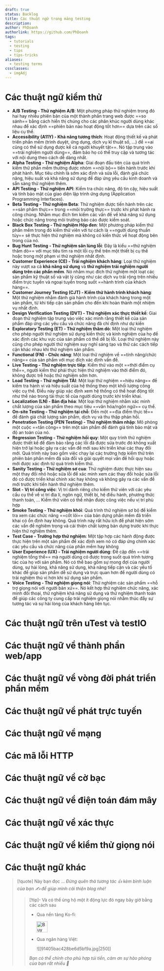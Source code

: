 ```yaml
---
draft: true
status: Backlog
title: Các thuật ngữ trong mảng testing
description: 
author: PhDoanh
authorlink: https://github.com/PhDoanh
tags:
  - tutorials
  - testing
  - tips
  - tips-tricks
aliases:
  - testing terms
cssclasses:
  - imgAdj
---
```

# Các thuật ngữ kiểm thử
- **A/B Testing - Thử nghiệm A/B**: Một phương pháp thử nghiệm trong đó hai hay nhiều phiên bản của một thành phần trang web được ==so sánh== bằng cách hiển thị chúng cho các phân khúc người dùng khác nhau để xác định ==phiên bản nào hoạt động tốt hơn== dựa trên các số liệu cụ thể.
- **Accessibility (A11Y) - Khả năng tương thích**: Hoạt động thiết kế và phát triển phần mềm (trình duyệt, ứng dụng, dịch vụ kĩ thuật số, ...) để ==ai cũng có thể sử dụng được kể cả người khuyết tật==. Nó tập trung vào ==trải nghiệm người dùng==, đảm bảo họ có thể truy cập và tương tác với nội dung theo cách dễ dàng nhất.
- **Alpha Testing - Thử nghiệm Alpha**: Giai đoạn đầu tiên của quá trình kiểm thử phần mềm thường được nhóm ==nội bộ== tiến hành trước khi phát hành. Mục tiêu chính là sớm xác định và sửa lỗi, đánh giá chức năng, hiệu suất và khả năng sử dụng để đáp ứng yêu cầu kinh doanh và sẵn sàng thử nghiệm thêm.
- **API Testing - Thử nghiệm API**: Kiểm tra chức năng, độ tin cậy, hiệu suất và tính bảo mật của giao diện lập trình ứng dụng (Application Programming Interfaces).
- **Beta Testing - Thử nghiệm Beta**: Thử nghiệm được tiến hành trên các ==sản phẩm thực== trong ==môi trường thực== trước khi phát hành ra công chúng. Nhằm mục đích tìm kiếm các vấn đề về khả năng sử dụng hoặc chức năng trong môi trường báo cáo được kiểm soát.
- **Black Box Testing - Thử nghiệm Hộp đen**: Một phương pháp kiểm thử phần mềm trong đó kiểm thử viên với tư cách là ==người dùng thuần túy== sẽ thực hiện thử nghiệm mà không có kiến ​​thức về hoạt động bên trong của nó.
- **Bug Hunt Testing - Thử nghiệm săn lùng lỗi**: Đây là kiểu ==thử nghiệm thăm dò== với mục tiêu tìm ra một lỗi cụ thể trên một thiết bị cụ thể hoặc trong một phạm vi thử nghiệm nhất định.
- **Customer Experience (CE) - Trải nghiệm khách hàng**: Loại thử nghiệm này vượt xa cả **khả năng sử dụng** và **thử nghiệm trải nghiệm người dùng trên các phần mềm**. Nó nhằm mục đích thử nghiệm một loạt các sản phẩm kỹ thuật số và vật lý cũng như các dịch vụ trải rộng trên nhiều điểm trực tuyến và ngoại tuyến trong suốt ==hành trình của khách hàng==.
- **Customer Journey Testing (CJT) - Kiểm thử hành trình khách hàng**: Một thử nghiệm nhằm đánh giá hành trình của khách hàng trong một sản phẩm, từ khi tiếp cận sản phẩm cho đến khi hoàn thành một nhiệm vụ nhất định.
- **Design Verification Testing (DVT) - Thử nghiệm xác thực thiết kế**: Giai đoạn thử nghiệm tập trung vào việc xác minh rằng thiết kế của sản phẩm đáp ứng các yêu cầu và chức năng đã chỉ định như dự kiến
- **Exploratory Testing (ET) - Thử nghiệm thăm dò**: Một loại thử nghiệm cho phép người thử nghiệm sử dụng kiến ​​thức và kinh nghiệm của họ để xác định các khu vực của sản phẩm có thể dễ bị lỗi. Loại thử nghiệm này cũng cho phép người thử nghiệm suy nghĩ sáng tạo và thử các cách tiếp cận khác nhau khi thử nghiệm sản phẩm.
- **Functional (FN) - Chức năng**: Một loại thử nghiệm về ==tính năng/chức năng== của sản phẩm với mục đích xác định vấn đề.
- **Live Testing - Thử nghiệm trực tiếp**: Kiểm thử vào một ==thời điểm cụ thể==, người kiểm thử phải thực hiện thử nghiệm vào thời điểm đó, không được trễ hoặc thử nghiệm sớm hơn.
- **Load Testing - Thử nghiệm TẢI**: Một loại thử nghiệm ==hiệu năng== để kiểm tra hành vi và hiệu suất của hệ thống theo một khối lượng công việc cụ thể. Điều này giúp xác định xem hệ thống có thể hoạt động tốt như thế nào trong tải thực tế của người dùng trước khi triển khai.
- **Localization (LN) - Bản địa hóa**: Một loại thử nghiệm nhằm xác minh chất lượng của sản phẩm theo mục tiêu ==văn hóa/ngôn ngữ== cụ thể.
- **On-site Testing - Thử nghiệm tại chỗ**: Đến một ==địa điểm thực tế== để đánh giá chất lượng sản phẩm, dịch vụ và thu thập phản hồi.
- **Penetration Testing (PEN Testing) - Thử nghiệm thâm nhập**: Mô phỏng một cuộc ==tấn công== trên một sản phẩm để đánh giá tính bảo mật và độ an toàn của nó.
- **Regression Testing - Thử nghiệm hồi quy**: Một quy trình thử nghiệm được thiết kế để đảm bảo rằng các lỗi đã được sửa trước đó không xuất hiện trở lại hoặc gây ra các vấn đề mới sau khi triển khai các thay đổi mới. Quá trình này bao gồm việc chạy lại các trường hợp kiểm thử trên phiên bản phần mềm đã sửa đổi và giải quyết mọi vấn đề hồi quy hoặc mới được xác định từ quá trình kiểm thử.
- **Sanity Testing - Thử nghiệm sơ cua**: Thử nghiệm được thực hiện sau một thay đổi nhỏ hoặc sửa lỗi để xác minh xem các thay đổi hoặc sửa lỗi đó có được triển khai chính xác hay không và không gây ra các vấn đề mới trước khi tiến hành thử nghiệm thêm.
- **Slot - Vị trí công việc**:  Vị trí dành riêng cho kiểm thử viên với các yêu cầu cụ thể về vị trí địa lí, ngôn ngữ, thiết bị, hệ điều hành, phương thức thanh toán, ... Kiểm thử viên có thể nhận được công việc nếu vị trí phù hợp
- **Smoke Testing - Thử nghiệm khói**: Quá trình thử nghiệm sơ bộ để kiểm tra xem các chức năng ==cốt lõi== của bản dựng phần mềm đã triển khai có ổn định hay không. Quá trình này rất hữu ích để phát hiện sớm các vấn đề nghiêm trọng và cải thiện chất lượng bản dựng trước khi thực hiện thử nghiệm thêm.
- **Test Case - Trường hợp thử nghiệm**: Một tập hợp các hành động được thực hiện trên một sản phẩm để xác định xem nó có đáp ứng chính xác các yêu cầu và chức năng của phần mềm hay không
- **User Experience (UX) - Trải nghiệm người dùng**: Đề cập đến ==trải nghiệm tổng thể== mà người dùng có được trong suốt quá trình tương tác của họ với sản phẩm. Nó có thể bao gồm sự mong đợi của người dùng, sự hài lòng, khả năng sử dụng, khả năng tiếp cận và các yếu tố khác để giúp sản phẩm dễ sử dụng và trực quan hơn để người dùng có trải nghiệm thú vị hơn khi sử dụng sản phẩm.
- **Voice Testing - Thử nghiệm giọng nói**: Thử nghiệm các sản phẩm ==hỗ trợ giọng nói với người bản xứ==. Nó kết hợp thử nghiệm chức năng, xác minh đối thoại, thử nghiệm khả năng sử dụng và thử nghiệm thanh toán để giúp các công ty cung cấp trải nghiệm giọng nói nhằm thúc đẩy sự tương tác và sự hài lòng của khách hàng liên tục.

# Các thuật ngữ trên uTest và testIO


# Các thuật ngữ về thành phần web/app

# Các thuật ngữ về vòng đời phát triển phần mềm

# Các thuật ngữ về phát trực tuyến

# Các thuật ngữ về mạng

# Các mã lỗi HTTP

# Các thuật ngữ về cờ bạc

# Các thuật ngữ về điện toán đám mây

# Các thuật ngữ về xác thực

# Các thuật ngữ về kiểm thử giọng nói

# Các thuật ngữ khác


> [!quote] Này bạn đọc ...
> *Đừng quên thả tương tác 👍 kèm bình luận của bạn ✍️ để giúp mình cải thiện blog nhé!* 
> > [!tip]- Và có thể ủng hộ một ít động lực đó ngay bây giờ bằng các cách sau
> > - Qua nền tảng Ko-fi:
> > 
> >   <a href='https://ko-fi.com/M4M111S8CI' target='_blank'><img height='36' style='border:0px;height:36px;' src='https://storage.ko-fi.com/cdn/kofi3.png?v=3' border='0' alt='Buy Me a Coffee at ko-fi.com' /></a>
> > - Qua ngân hàng Việt:
> >   
> >   ![[91405bac428be6d5bf9a.jpg|250]]
> > 
> > *Bạn có thể chỉnh cho phù hợp túi tiền, cảm ơn sự hào phóng của bạn rất nhiều 🥰*




